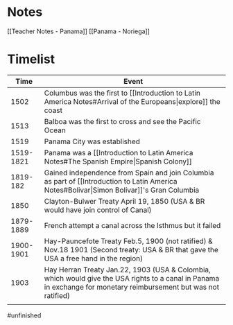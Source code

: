 # Notes
[[Teacher Notes - Panama]]
[[Panama - Noriega]]
# Timelist


| Time      | Event                                                                                                                                                             |
| --------- | ----------------------------------------------------------------------------------------------------------------------------------------------------------------- |
| 1502      | Columbus was the first to [[Introduction to Latin America Notes#Arrival of the Europeans\|explore]] the coast                                                     |
| 1513      | Balboa was the first to cross and see the Pacific Ocean                                                                                                           |
| 1519      | Panama City was established                                                                                                                                       |
| 1519-1821 | Panama was a [[Introduction to Latin America Notes#The Spanish Empire\|Spanish Colony]]                                                                           |
| 1819-182  | Gained independence from Spain and join Columbia as part of [[Introduction to Latin America Notes#Bolivar\|Simon Bolivar]]'s Gran Columbia                        |
| 1850      | Clayton-Bulwer Treaty April 19, 1850 (USA & BR would have join control of Canal)                                                                                  |
| 1879-1889 | French attempt a canal across the Isthmus but it failed                                                                                                           |
| 1900-1901 | Hay-Pauncefote Treaty Feb.5, 1900 (not ratified) & Nov.18 1901 (Second treaty: USA & BR that gave the USA a free hand in the region)                              |
| 1903      | Hay Herran Treaty Jan.22, 1903 (USA & Colombia, which would give the USA rights to a canal in Panama in exchange for monetary reimbursement but was not ratified) |
|           |                                                                                                                                                                   |

#unfinished